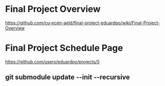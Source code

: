 # Final Project Overview
https://github.com/cu-ecen-aeld/final-project-eduardpo/wiki/Final-Project-Overview

# Final Project Schedule Page
https://github.com/users/eduardpo/projects/5

## git submodule update --init --recursive
